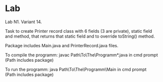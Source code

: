 # Lab
Lab N1. Variant 14. 

Task to create Printer record class with 6 fields (3 are private), static field and method, that returns that static field and to override toString() method.

Package includes Main.java and PrinterRecord.java files.

To compile the programm: javac Path\To\The\Programm\*.java in cmd prompt (Path includes package)

To run the programm: java Path\To\The\Programm\Main in cmd prompt (Path includes package)
